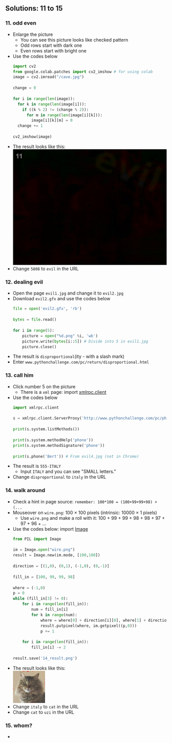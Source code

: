 ## Solutions: 11 to 15

### 11. odd even

- Enlarge the picture
  - You can see this picture looks like checked pattern
  - Odd rows start with dark one
  - Even rows start with bright one
- Use the codes below
  ```python
  import cv2
  from google.colab.patches import cv2_imshow # for using colab
  image = cv2.imread("/cave.jpg")
  
  change = 0

  for i in range(len(image)):
    for k in range(len(image[i])):
      if ((k % 2) != (change % 2)):
        for m in range(len(image[i][k])):
          image[i][k][m] = 0
    change += 1

  cv2_imshow(image)
  ```
- The result looks like this:<br/>
![](https://github.com/tula3and/til/blob/master/Python/Python%20Challenge/11_result.png?raw=true)
- Change `5808` to `evil` in the URL

### 12. dealing evil

- Open the page `evil1.jpg` and change it to `evil2.jpg`
- Download `evil2.gfx` and use the codes below
  ```python
  file = open('evil2.gfx', 'rb')

  bytes = file.read()

  for i in range(5):
      picture = open("%d.png" %i, 'wb')
      picture.write(bytes[i::5]) # Divide into 5 in evil1.jpg
      picture.close()
  ```
- The result is `disproportional`(ity - with a slash mark)
- Enter `www.pythonchallenge.com/pc/return/disproportional.html`

### 13. call him

- Click number 5 on the picture
  - There is a `xml` page: import [xmlrpc.client](https://docs.python.org/ko/3/library/xmlrpc.client.html)
- Use the codes below
  ```python
  import xmlrpc.client

  s = xmlrpc.client.ServerProxy('http://www.pythonchallenge.com/pc/phonebook.php')

  print(s.system.listMethods())

  print(s.system.methodHelp('phone'))
  print(s.system.methodSignature('phone'))

  print(s.phone('Bert')) # From evil4.jpg (not in Chrome)
  ```
- The result is `555-ITALY`
  - Input `ITALY` and you can see "SMALL letters."
- Change `disproportional` to `italy` in the URL

### 14. walk around

- Check a hint in page source: `remember: 100*100 = (100+99+99+98) + (...`
- Mouseover on `wire.png`: 100 × 100 pixels (intrinsic: 10000 × 1 pixels)
  - Use `wire.png` and make a roll with it: 100 + 99 + 99 + 98 + 98 + 97 + 97 + 96 + ...
- Use the codes below: import [Image](https://pillow.readthedocs.io/en/stable/reference/Image.html#image-module)
  ```python
  from PIL import Image

  im = Image.open("wire.png")
  result = Image.new(im.mode, [100,100])

  direction = [(1,0), (0,1), (-1,0), (0,-1)]

  fill_in = [100, 99, 99, 98]

  where = (-1,0)
  p = 0
  while (fill_in[3] != 0):
      for i in range(len(fill_in)):
          num = fill_in[i]
          for k in range(num):
              where = where[0] + direction[i][0], where[1] + direction[i][1]
              result.putpixel(where, im.getpixel((p,0)))
              p += 1

      for i in range(len(fill_in)):
          fill_in[i] -= 2

  result.save('14_result.png')
  ```
- The result looks like this:<br/>
![](https://github.com/tula3and/til/blob/master/Python/Python%20Challenge/14_result.png?raw=true)
- Change `italy` to `cat` in the URL
- Change `cat` to `uzi` in the URL

### 15. whom?

-






